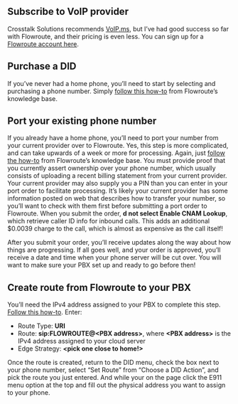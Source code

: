 ## Subscribe to VoIP provider
Crosstalk Solutions recommends [VoIP.ms]( https://voip.ms/residential), but I’ve had good success so far with Flowroute, and their pricing is even less.  You can sign up for a [Flowroute account here](https://manage.flowroute.com/signup/).

## Purchase a DID
If you’ve never had a home phone, you’ll need to start by selecting and purchasing a phone number.  Simply [follow this how-to](https://support.flowroute.com/393220-Purchase-a-phone-number-DID) from Flowroute’s knowledge base.

## Port your existing phone number
If you already have a home phone, you’ll need to port your number from your current provider over to Flowroute.  Yes, this step is more complicated, and can take upwards of a week or more for processing.  Again, just [follow the how-to](https://support.flowroute.com/752594-Port-Your-Telephone-Number-to-Flowroute) from Flowroute’s knowledge base.  You must provide proof that you currently assert ownership over your phone number, which usually consists of uploading a recent billing statement from your current provider.  Your current provider may also supply you a PIN than you can enter in your port order to facilitate processing.  It’s likely your current provider has some information posted on web that describes how to transfer your number, so you’ll want to check with them first before submitting a port order to Flowroute.  When you submit the order, **d not select Enable CNAM Lookup**, which retrieve caller ID info for inbound calls.  This adds an additional $0.0039 charge to the call, which is almost as expensive as the call itself!  

After you submit your order, you’ll receive updates along the way about how things are progressing.  If all goes well, and your order is approved, you’ll receive a date and time when your phone server will be cut over.  You will want to make sure your PBX set up and ready to go before then!

## Create route from Flowroute to your PBX
You’ll need the IPv4 address assigned to your PBX to complete this step. [Follow this how-to](https://support.flowroute.com/278843-Create-an-Inbound-Route-with-your-Preferred-PoP).  Enter:
+ Route Type: **URI**
+ Route: **sip:FLOWROUTE@&lt;PBX address&gt;**, where **&lt;PBX address&gt;** is the IPv4 address assigned to your cloud server
+ Edge Strategy: **<pick one close to home!>**

Once the route is created, return to the DID menu, check the box next to your phone number, select “Set Route” from “Choose a DID Action”, and pick the route you just entered.  And while your on the page click the E911 menu option at the top and fill out the physical address you want to assign to your phone.
